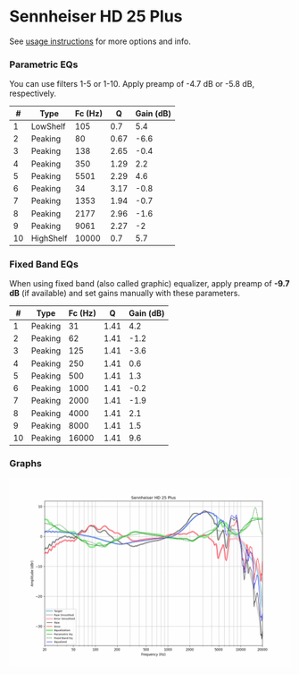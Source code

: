 # Sennheiser HD 25 Plus
See [usage instructions](https://github.com/jaakkopasanen/AutoEq#usage) for more options and info.

### Parametric EQs
You can use filters 1-5 or 1-10. Apply preamp of -4.7 dB or -5.8 dB, respectively.

|   # | Type      |   Fc (Hz) |    Q |   Gain (dB) |
|-----|-----------|-----------|------|-------------|
|   1 | LowShelf  |       105 | 0.7  |         5.4 |
|   2 | Peaking   |        80 | 0.67 |        -6.6 |
|   3 | Peaking   |       138 | 2.65 |        -0.4 |
|   4 | Peaking   |       350 | 1.29 |         2.2 |
|   5 | Peaking   |      5501 | 2.29 |         4.6 |
|   6 | Peaking   |        34 | 3.17 |        -0.8 |
|   7 | Peaking   |      1353 | 1.94 |        -0.7 |
|   8 | Peaking   |      2177 | 2.96 |        -1.6 |
|   9 | Peaking   |      9061 | 2.27 |        -2   |
|  10 | HighShelf |     10000 | 0.7  |         5.7 |

### Fixed Band EQs
When using fixed band (also called graphic) equalizer, apply preamp of **-9.7 dB** (if available) and set gains manually with these parameters.

|   # | Type    |   Fc (Hz) |    Q |   Gain (dB) |
|-----|---------|-----------|------|-------------|
|   1 | Peaking |        31 | 1.41 |         4.2 |
|   2 | Peaking |        62 | 1.41 |        -1.2 |
|   3 | Peaking |       125 | 1.41 |        -3.6 |
|   4 | Peaking |       250 | 1.41 |         0.6 |
|   5 | Peaking |       500 | 1.41 |         1.3 |
|   6 | Peaking |      1000 | 1.41 |        -0.2 |
|   7 | Peaking |      2000 | 1.41 |        -1.9 |
|   8 | Peaking |      4000 | 1.41 |         2.1 |
|   9 | Peaking |      8000 | 1.41 |         1.5 |
|  10 | Peaking |     16000 | 1.41 |         9.6 |

### Graphs
![](./Sennheiser%20HD%2025%20Plus.png)

